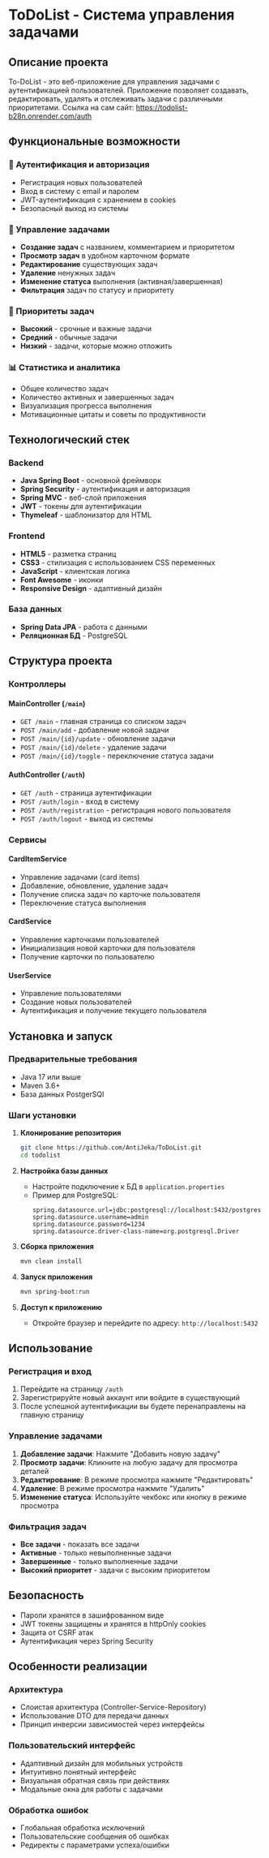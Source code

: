 # ToDoList - Система управления задачами

## Описание проекта

To-DoList - это веб-приложение для управления задачами с аутентификацией пользователей. Приложение позволяет создавать, редактировать, удалять и отслеживать задачи с различными приоритетами.
Ссылка на сам сайт: https://todolist-b28n.onrender.com/auth
## Функциональные возможности

### 🔐 Аутентификация и авторизация
- Регистрация новых пользователей
- Вход в систему с email и паролем
- JWT-аутентификация с хранением в cookies
- Безопасный выход из системы

### 📝 Управление задачами
- **Создание задач** с названием, комментарием и приоритетом
- **Просмотр задач** в удобном карточном формате
- **Редактирование** существующих задач
- **Удаление** ненужных задач
- **Изменение статуса** выполнения (активная/завершенная)
- **Фильтрация** задач по статусу и приоритету

### 🎯 Приоритеты задач
- **Высокий** - срочные и важные задачи
- **Средний** - обычные задачи
- **Низкий** - задачи, которые можно отложить

### 📊 Статистика и аналитика
- Общее количество задач
- Количество активных и завершенных задач
- Визуализация прогресса выполнения
- Мотивационные цитаты и советы по продуктивности

## Технологический стек

### Backend
- **Java Spring Boot** - основной фреймворк
- **Spring Security** - аутентификация и авторизация
- **Spring MVC** - веб-слой приложения
- **JWT** - токены для аутентификации
- **Thymeleaf** - шаблонизатор для HTML

### Frontend
- **HTML5** - разметка страниц
- **CSS3** - стилизация с использованием CSS переменных
- **JavaScript** - клиентская логика
- **Font Awesome** - иконки
- **Responsive Design** - адаптивный дизайн

### База данных
- **Spring Data JPA** - работа с данными
- **Реляционная БД** - PostgreSQL

## Структура проекта

### Контроллеры

#### MainController (`/main`)
- `GET /main` - главная страница со списком задач
- `POST /main/add` - добавление новой задачи
- `POST /main/{id}/update` - обновление задачи
- `POST /main/{id}/delete` - удаление задачи
- `POST /main/{id}/toggle` - переключение статуса задачи

#### AuthController (`/auth`)
- `GET /auth` - страница аутентификации
- `POST /auth/login` - вход в систему
- `POST /auth/registration` - регистрация нового пользователя
- `POST /auth/logout` - выход из системы

### Сервисы

#### CardItemService
- Управление задачами (card items)
- Добавление, обновление, удаление задач
- Получение списка задач по карточке пользователя
- Переключение статуса выполнения

#### CardService
- Управление карточками пользователей
- Инициализация новой карточки для пользователя
- Получение карточки по пользователю

#### UserService
- Управление пользователями
- Создание новых пользователей
- Аутентификация и получение текущего пользователя

## Установка и запуск

### Предварительные требования
- Java 17 или выше
- Maven 3.6+
- База данных PostgerSQl

### Шаги установки

1. **Клонирование репозитория**
   ```bash
   git clone https://github.com/AntiJeka/ToDoList.git
   cd todolist
   ```

2. **Настройка базы данных**
   - Настройте подключение к БД в `application.properties`
   - Пример для PostgreSQL:
     ```properties
     spring.datasource.url=jdbc:postgresql://localhost:5432/postgres
     spring.datasource.username=admin
     spring.datasource.password=1234
     spring.datasource.driver-class-name=org.postgresql.Driver
     ```

3. **Сборка приложения**
   ```bash
   mvn clean install
   ```

4. **Запуск приложения**
   ```bash
   mvn spring-boot:run
   ```

5. **Доступ к приложению**
   - Откройте браузер и перейдите по адресу: `http://localhost:5432`

## Использование

### Регистрация и вход
1. Перейдите на страницу `/auth`
2. Зарегистрируйте новый аккаунт или войдите в существующий
3. После успешной аутентификации вы будете перенаправлены на главную страницу

### Управление задачами
1. **Добавление задачи**: Нажмите "Добавить новую задачу"
2. **Просмотр задачи**: Кликните на любую задачу для просмотра деталей
3. **Редактирование**: В режиме просмотра нажмите "Редактировать"
4. **Удаление**: В режиме просмотра нажмите "Удалить"
5. **Изменение статуса**: Используйте чекбокс или кнопку в режиме просмотра

### Фильтрация задач
- **Все задачи** - показать все задачи
- **Активные** - только невыполненные задачи
- **Завершенные** - только выполненные задачи
- **Высокий приоритет** - задачи с высоким приоритетом

## Безопасность

- Пароли хранятся в зашифрованном виде
- JWT токены защищены и хранятся в httpOnly cookies
- Защита от CSRF атак
- Аутентификация через Spring Security

## Особенности реализации

### Архитектура
- Слоистая архитектура (Controller-Service-Repository)
- Использование DTO для передачи данных
- Принцип инверсии зависимостей через интерфейсы

### Пользовательский интерфейс
- Адаптивный дизайн для мобильных устройств
- Интуитивно понятный интерфейс
- Визуальная обратная связь при действиях
- Модальные окна для работы с задачами

### Обработка ошибок
- Глобальная обработка исключений
- Пользовательские сообщения об ошибках
- Редиректы с параметрами успеха/ошибки
